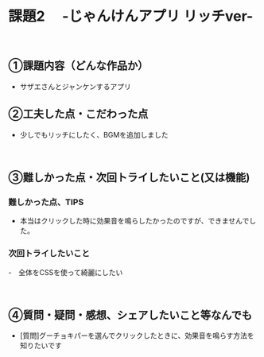 # 課題2　 -じゃんけんアプリ リッチver-
​
## ①課題内容（どんな作品か）
- サザエさんとジャンケンするアプリ
​
## ②工夫した点・こだわった点
- 少しでもリッチにしたく、BGMを追加しました

​
## ③難しかった点・次回トライしたいこと(又は機能)
### 難しかった点、TIPS
- 本当はクリックした時に効果音を鳴らしたかったのですが、できませんでした。

### 次回トライしたいこと
-　全体をCSSを使って綺麗にしたい

​
## ④質問・疑問・感想、シェアしたいこと等なんでも
- [質問]グーチョキパーを選んでクリックしたときに、効果音を鳴らす方法を知りたいです
